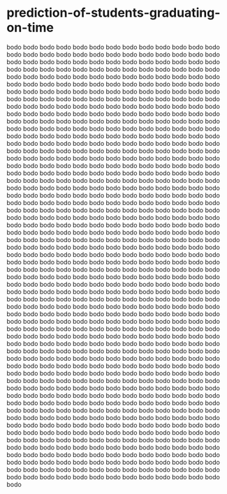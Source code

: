 # prediction-of-students-graduating-on-time

bodo bodo bodo bodo bodo bodo bodo bodo bodo bodo bodo bodo bodo bodo bodo bodo bodo bodo bodo bodo bodo bodo bodo bodo bodo bodo bodo bodo bodo bodo bodo bodo bodo bodo bodo bodo bodo bodo bodo bodo bodo bodo bodo bodo bodo bodo bodo bodo bodo bodo bodo bodo bodo bodo bodo bodo bodo bodo bodo bodo bodo bodo bodo bodo bodo bodo bodo bodo bodo bodo bodo bodo bodo bodo bodo bodo bodo bodo bodo bodo bodo bodo bodo bodo bodo bodo bodo bodo bodo bodo bodo bodo bodo bodo bodo bodo bodo bodo bodo bodo bodo bodo bodo bodo bodo bodo bodo bodo bodo bodo bodo bodo bodo bodo bodo bodo bodo bodo bodo bodo bodo bodo bodo bodo bodo bodo bodo bodo bodo bodo bodo bodo bodo bodo bodo bodo bodo bodo bodo bodo bodo bodo bodo bodo bodo bodo bodo bodo bodo bodo bodo bodo bodo bodo bodo bodo bodo bodo bodo bodo bodo bodo bodo bodo bodo bodo bodo bodo bodo bodo bodo bodo bodo bodo bodo bodo bodo bodo bodo bodo bodo bodo bodo bodo bodo bodo bodo bodo bodo bodo bodo bodo bodo bodo bodo bodo bodo bodo bodo bodo bodo bodo bodo bodo bodo bodo bodo bodo bodo bodo bodo bodo bodo bodo bodo bodo bodo bodo bodo bodo bodo bodo bodo bodo bodo bodo bodo bodo bodo bodo bodo bodo bodo bodo bodo bodo bodo bodo bodo bodo bodo bodo bodo bodo bodo bodo bodo bodo bodo bodo bodo bodo bodo bodo bodo bodo bodo bodo bodo bodo bodo bodo bodo bodo bodo bodo bodo bodo bodo bodo bodo bodo bodo bodo bodo bodo bodo bodo bodo bodo bodo bodo bodo bodo bodo bodo bodo bodo bodo bodo bodo bodo bodo bodo bodo bodo bodo bodo bodo bodo bodo bodo bodo bodo bodo bodo bodo bodo bodo bodo bodo bodo bodo bodo bodo bodo bodo bodo bodo bodo bodo bodo bodo bodo bodo bodo bodo bodo bodo bodo bodo bodo bodo bodo bodo bodo bodo bodo bodo bodo bodo bodo bodo bodo bodo bodo bodo bodo bodo bodo bodo bodo bodo bodo bodo bodo bodo bodo bodo bodo bodo bodo bodo bodo bodo bodo bodo bodo bodo bodo bodo bodo bodo bodo bodo bodo bodo bodo bodo bodo bodo bodo bodo bodo bodo bodo bodo bodo bodo bodo bodo bodo bodo bodo bodo bodo bodo bodo bodo bodo bodo bodo bodo bodo bodo bodo bodo bodo bodo bodo bodo bodo bodo bodo bodo bodo bodo bodo bodo bodo bodo bodo bodo bodo bodo bodo bodo bodo bodo bodo bodo bodo bodo bodo bodo bodo bodo bodo bodo bodo bodo bodo bodo bodo bodo bodo bodo bodo bodo bodo bodo bodo bodo bodo bodo bodo bodo bodo bodo bodo bodo bodo bodo bodo bodo bodo bodo bodo bodo bodo bodo bodo bodo bodo bodo bodo bodo bodo bodo bodo bodo bodo bodo bodo bodo bodo bodo bodo bodo bodo bodo bodo bodo bodo bodo bodo bodo bodo bodo bodo bodo bodo bodo bodo bodo bodo bodo bodo bodo bodo bodo bodo bodo bodo bodo bodo bodo bodo bodo bodo bodo bodo bodo bodo bodo bodo bodo bodo bodo bodo bodo bodo bodo bodo bodo bodo bodo bodo bodo bodo bodo bodo bodo bodo bodo bodo bodo bodo bodo bodo bodo bodo bodo bodo bodo bodo bodo bodo bodo bodo bodo bodo bodo bodo bodo bodo bodo bodo bodo bodo bodo bodo bodo bodo bodo bodo bodo bodo bodo bodo bodo bodo bodo bodo bodo bodo bodo bodo bodo bodo bodo bodo bodo bodo bodo bodo bodo bodo bodo bodo bodo bodo bodo bodo bodo bodo bodo bodo bodo bodo bodo bodo bodo bodo bodo bodo bodo bodo bodo bodo bodo bodo bodo bodo bodo bodo bodo bodo bodo bodo bodo bodo bodo bodo bodo bodo bodo bodo bodo bodo bodo bodo bodo bodo bodo bodo bodo bodo bodo bodo bodo bodo bodo bodo bodo bodo bodo bodo bodo bodo bodo bodo bodo bodo bodo bodo bodo bodo bodo bodo bodo bodo bodo bodo bodo bodo bodo bodo bodo bodo bodo bodo bodo bodo bodo bodo bodo bodo bodo bodo bodo bodo bodo bodo bodo bodo bodo bodo bodo bodo bodo bodo bodo bodo bodo bodo bodo bodo bodo bodo bodo bodo bodo bodo bodo bodo bodo bodo bodo bodo bodo bodo bodo bodo bodo bodo bodo bodo bodo bodo bodo bodo bodo bodo bodo bodo bodo bodo bodo bodo bodo bodo bodo bodo bodo bodo bodo bodo bodo bodo bodo bodo bodo bodo bodo bodo bodo bodo bodo bodo bodo bodo bodo bodo bodo bodo bodo bodo
